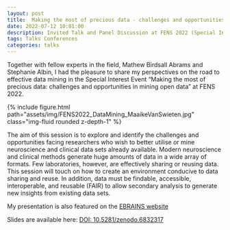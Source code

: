 ```yaml
---
layout: post
title:  Making the most of precious data - challenges and opportunities in mining open data
date: 2022-07-12 10:01:00
description: Invited Talk and Panel Discussion at FENS 2022 (Special Interest Event)
tags: Talks Conferences
categories: talks
---
```


Together with fellow experts in the field, Mathew Birdsall Abrams and Stephanie Albin, I had the pleasure to share my perspectives on the road to effective data mining in the Special Interest Event “Making the most of precious data: challenges and opportunities in mining open data” at FENS 2022.

<div class="row mt-3">
    <div class="col-sm mt-3 mt-md-0">
        {% include figure.html path="assets/img/FENS2022_DataMining_MaaikeVanSwieten.jpg" class="img-fluid rounded z-depth-1" %}
    </div>
</div>

The aim of this session is to explore and identify the challenges and opportunities facing researchers who wish to better utilise or mine neuroscience and clinical data sets already available. Modern neuroscience and clinical methods generate huge amounts of data in a wide array of formats. Few laboratories, however, are effectively sharing or reusing data. This session will touch on how to create an environment conducive to data sharing and reuse. In addition, data must be findable, accessible, interoperable, and reusable (FAIR) to allow secondary analysis to generate new insights from existing data sets.


My presentation is also featured on the [EBRAINS website](https://www.ebrains.eu/news-and-events/making-the-most-of-precious-data-experts-weigh-in-on-neuroscience-data-sharing)


Slides are available here: [DOI: 10.5281/zenodo.6832317](https://doi.org/10.5281/zenodo.6832317)
